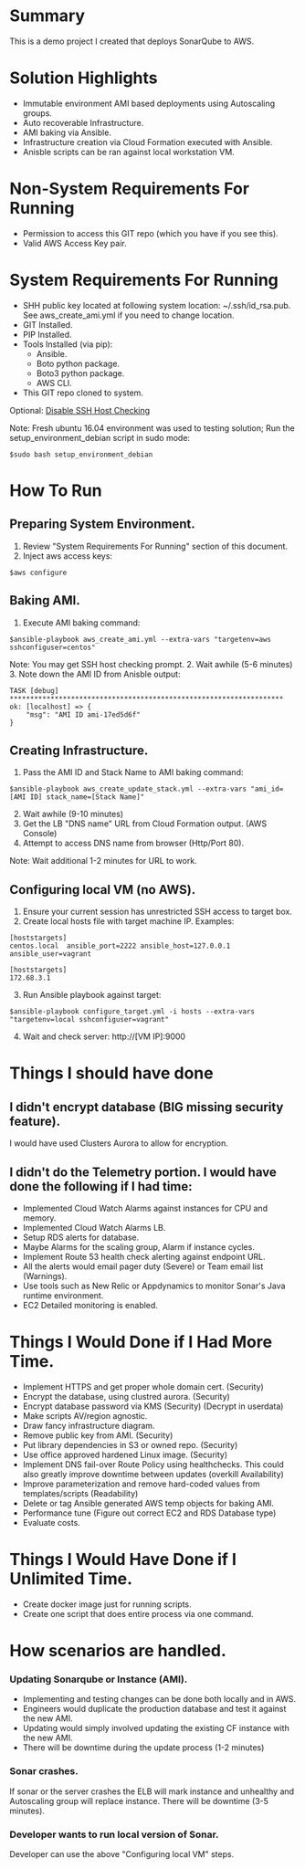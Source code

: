# Summary

This is a demo project I created that deploys SonarQube to AWS.

# Solution Highlights

* Immutable environment AMI based deployments using Autoscaling groups. 
* Auto recoverable Infrastructure.
* AMI baking via Ansible.
* Infrastructure creation via Cloud Formation executed with Ansible.
* Anisble scripts can be ran against local workstation VM.

# Non-System Requirements For Running

* Permission to access this GIT repo (which you have if you see this).
* Valid AWS Access Key pair.

# System Requirements For Running

* SHH public key located at following system location: ~/.ssh/id_rsa.pub. See aws_create_ami.yml if you need to change location.
* GIT Installed.
* PIP Installed.
* Tools Installed (via pip):
  * Ansible.
  * Boto python package.
  * Boto3 python package.
  * AWS CLI.
* This GIT repo cloned to system.
  
Optional:
[Disable SSH Host Checking](http://bencane.com/2013/07/22/ssh-disable-host-checking-for-scripts-automation/)

Note: Fresh ubuntu 16.04 environment was used to testing solution; Run the setup_environment_debian script in sudo mode:
```
$sudo bash setup_environment_debian
```

# How To Run

## Preparing System Environment.
1. Review "System Requirements For Running" section of this document.
2. Inject aws access keys:
```
$aws configure
```

## Baking AMI.

1. Execute AMI baking command:

```
$ansible-playbook aws_create_ami.yml --extra-vars "targetenv=aws sshconfiguser=centos"
```
Note: You may get SSH host checking prompt.
2. Wait awhile (5-6 minutes)
3. Note down the AMI ID from Anisble output:
```
TASK [debug] *******************************************************************
ok: [localhost] => {
    "msg": "AMI ID ami-17ed5d6f"
}
```

## Creating Infrastructure.

1. Pass the AMI ID and Stack Name to AMI baking command:
```
$ansible-playbook aws_create_update_stack.yml --extra-vars "ami_id=[AMI ID] stack_name=[Stack Name]"
```
2. Wait awhile (9-10 minutes)
3. Get the LB "DNS name" URL from Cloud Formation output. (AWS Console)
4. Attempt to access DNS name from browser (Http/Port 80).

Note: Wait additional 1-2 minutes for URL to work.

## Configuring local VM (no AWS).

1. Ensure your current session has unrestricted SSH access to target box.
2. Create local hosts file with target machine IP. Examples:
```
[hoststargets]
centos.local  ansible_port=2222 ansible_host=127.0.0.1  ansible_user=vagrant
```
```
[hoststargets]
172.68.3.1
```
3. Run Ansible playbook against target:
```
$ansible-playbook configure_target.yml -i hosts --extra-vars "targetenv=local sshconfiguser=vagrant"
```
4. Wait and check server: http://[VM IP]:9000

# Things I should have done

## I didn't encrypt database (BIG missing security feature).
I would have used Clusters Aurora to allow for encryption.

## I didn't do the Telemetry portion. I would have done the following if I had time:
* Implemented Cloud Watch Alarms against instances for CPU and memory. 
* Implemented Cloud Watch Alarms LB.
* Setup RDS alerts for database.
* Maybe Alarms for the scaling group, Alarm if instance cycles.
* Implement Route 53 health check alerting against endpoint URL. 
* All the alerts would email pager duty (Severe) or Team email list (Warnings).
* Use tools such as New Relic or Appdynamics to monitor Sonar's Java runtime environment.
* EC2 Detailed monitoring is enabled.

# Things I Would Done if I Had More Time.

* Implement HTTPS and get proper whole domain cert. (Security)
* Encrypt the database, using clustred aurora. (Security)
* Encrypt database password via KMS (Security) (Decrypt in userdata)
* Make scripts AV/region agnostic.
* Draw fancy infrastructure diagram.
* Remove public key from AMI. (Security)
* Put library dependencies in S3 or owned repo. (Security)
* Use office approved hardened Linux image. (Security)
* Implement DNS fail-over Route Policy using healthchecks. This could also greatly improve downtime between updates (overkill Availability) 
* Improve parameterization and remove hard-coded values from templates/scripts (Readability)
* Delete or tag Ansible generated AWS temp objects for baking AMI.
* Performance tune (Figure out correct EC2 and RDS Database type)
* Evaluate costs.

# Things I Would Have Done if I Unlimited Time.
* Create docker image just for running scripts.
* Create one script that does entire process via one command.

# How scenarios are handled.

### Updating Sonarqube or Instance (AMI).

* Implementing and testing changes can be done both locally and in AWS.
* Engineers would duplicate the production database and test it against the new AMI.
* Updating would simply involved updating the existing CF instance with the new AMI.
* There will be downtime during the update process (1-2 minutes)

### Sonar crashes.

If sonar or the server crashes the ELB will mark instance and unhealthy and Autoscaling group will replace instance. There will be downtime (3-5 minutes).

### Developer wants to run local version of Sonar.

Developer can use the above "Configuring local VM" steps.
